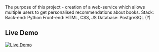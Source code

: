 The purpose of this project - creation of a web-service which allows multiple users
to get personalised recommendations about books. 
Stack:
Back-end: Python
Front-end: HTML, CSS, JS
Database: PostgreSQL (?)

## Live Demo

[![Live Demo](https://img.shields.io/badge/Live%20Demo-Render-blue)](https://book-recommender-ker3.onrender.com)
